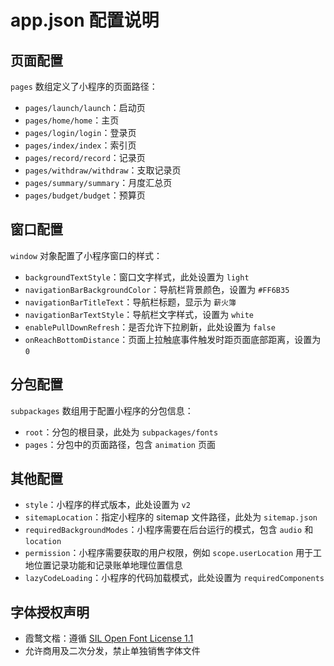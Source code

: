 # app.json 配置说明

## 页面配置
`pages` 数组定义了小程序的页面路径：
- `pages/launch/launch`：启动页
- `pages/home/home`：主页
- `pages/login/login`：登录页
- `pages/index/index`：索引页
- `pages/record/record`：记录页
- `pages/withdraw/withdraw`：支取记录页
- `pages/summary/summary`：月度汇总页
- `pages/budget/budget`：预算页

## 窗口配置
`window` 对象配置了小程序窗口的样式：
- `backgroundTextStyle`：窗口文字样式，此处设置为 `light`
- `navigationBarBackgroundColor`：导航栏背景颜色，设置为 `#FF6B35`
- `navigationBarTitleText`：导航栏标题，显示为 `薪火簿`
- `navigationBarTextStyle`：导航栏文字样式，设置为 `white`
- `enablePullDownRefresh`：是否允许下拉刷新，此处设置为 `false`
- `onReachBottomDistance`：页面上拉触底事件触发时距页面底部距离，设置为 `0`

## 分包配置
`subpackages` 数组用于配置小程序的分包信息：
- `root`：分包的根目录，此处为 `subpackages/fonts`
- `pages`：分包中的页面路径，包含 `animation` 页面

## 其他配置
- `style`：小程序的样式版本，此处设置为 `v2`
- `sitemapLocation`：指定小程序的 sitemap 文件路径，此处为 `sitemap.json`
- `requiredBackgroundModes`：小程序需要在后台运行的模式，包含 `audio` 和 `location`
- `permission`：小程序需要获取的用户权限，例如 `scope.userLocation` 用于工地位置记录功能和记录账单地理位置信息
- `lazyCodeLoading`：小程序的代码加载模式，此处设置为 `requiredComponents`

## 字体授权声明
- 霞鹜文楷：遵循 [SIL Open Font License 1.1](https://scripts.sil.org/OFL)
- 允许商用及二次分发，禁止单独销售字体文件